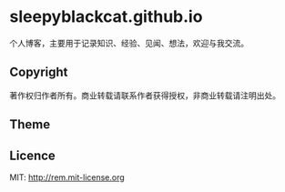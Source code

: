 # sleepyblackcat.github.io
个人博客，主要用于记录知识、经验、见闻、想法，欢迎与我交流。
## Copyright
著作权归作者所有。商业转载请联系作者获得授权，非商业转载请注明出处。
## Theme

## Licence
MIT: http://rem.mit-license.org



